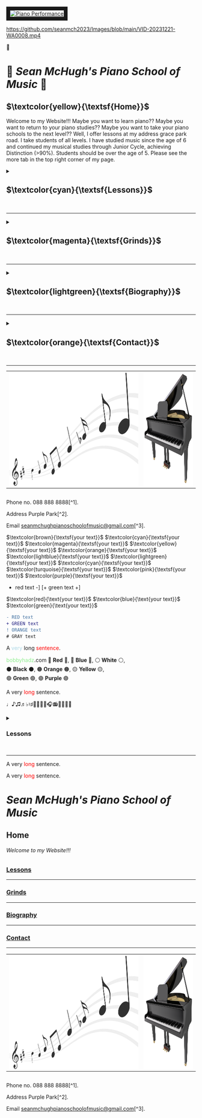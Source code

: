 <a href="https://github.com/seanmch2023/Images/blob/main/VID-20231221-WA0008.mp4
" target="_blank"><img src="http://img.youtube.com/vi/YOUTUBE_VIDEO_ID_HERE/0.jpg" 
alt="Piano Performance" width="240" height="180" border="10" /></a>

https://github.com/seanmch2023/Images/blob/main/VID-20231221-WA0008.mp4

🎹 <h1> 🎵 _Sean McHugh's Piano School of Music_ 🎵 </h1>
<h2> $\textcolor{yellow}{\textsf{Home}}$ </h2>

Welcome to my Website!!! Maybe you want to learn piano?? Maybe you want to return to your piano studies?? Maybe you want to take your piano schools to the next level?? Well, I offer lessons at my address grace park road. I take students of all levels. I have studied music since the age of 6 and continued my musical studies through Junior Cycle, achieving Distinction (>90%). Students should be over the age of 5. Please see the more tab in the top right corner of my page.

<details>
  <table>
   <tr>
    <th> <pre>Lessons are provided everyday of the week. Book 30 minute to 45 minute 
      sessions with me by sending me your preferred lesson times. Find my contact 
      details in the 'More' tab in the top right corner of my webpage.</pre>
</th>
    <th><img src="https://github.com/seanmch2023/Images/blob/main/pianopng" data-canonical-src="https://github.com/seanmch2023/Images/blob/main/pianopng" width="250" height="300"></th>
  </tr>
</table>
  <summary> <h2>$\textcolor{cyan}{\textsf{Lessons}}$ </h2>
    <br>
  </summary>
</details>
<hr>

<details>
   <table>
   <tr>
    <th> <pre>Book 30 minutes to 45 minutes sessions with me if you feel you need that 
      extra push to achieving that Distinction in the Junior Cycle Music Exam. Students 
      will cover every part of the JC Music course, including listenings, practicals, 
      and music theory. Find my contact details in the 'More' tab in the top right 
      corner of my webpage.
</pre>
</th>
    <th><img src="https://github.com/seanmch2023/Images/blob/main/pianopng" data-canonical-src="https://github.com/seanmch2023/Images/blob/main/pianopng" width="250" height="300"></th>
  </tr>
</table>
  <summary> <h2>$\textcolor{magenta}{\textsf{Grinds}}$ </h2>
    <br>
  </summary>
</details>
<hr>

<details> 
     <table>
   <tr>
    <th> <pre>My name is Seán McHugh and I am in fourth year. I started playing piano
      at the age of 6. Having completed my grades to grade 8, I am now working towards
      my senior certificate. It was my older siblings who inspired me to start playing
      piano, as I enjoyed listening to their pieces, and watching them play. I 
      accompany my school in their musical performances. I participated in my school's
      annual music competition, 'Cadenza', and achieved first place.  

</pre>
</th>
    <th><img src="https://github.com/seanmch2023/Images/blob/main/pianopng" data-canonical-src="https://github.com/seanmch2023/Images/blob/main/pianopng" width="250" height="300"></th>
  </tr>
</table>
  <summary> <h2>$\textcolor{lightgreen}{\textsf{Biography}}$ </h2>
    <br>
  </summary>
</details>
<hr>



<details> 
       <table>
   <tr>
    <th> <pre>My socials are linked below!
</pre>
</th>
    <th><img src="https://github.com/seanmch2023/Images/blob/main/pianopng" data-canonical-src="https://github.com/seanmch2023/Images/blob/main/pianopng" width="250" height="300"></th>
  </tr>
</table>

  <summary> <h2> $\textcolor{orange}{\textsf{Contact}}$ </h2>
    <br>
  </summary>
</details>
<hr>


<table>
  <tr>
    <th><img src="https://github.com/seanmch2023/Images/blob/main/pngimg.com%20-%20music_notes_PNG33.png" data-canonical-src="https://github.com/seanmch2023/Images/blob/main/pngimg.com%20-%20music_notes_PNG33.png" width="650" height="300"></th>
    <th><img src="https://github.com/seanmch2023/Images/blob/main/pianopng" data-canonical-src="https://github.com/seanmch2023/Images/blob/main/pianopng" width="250" height="300"></th>
  </tr>
</table>

<pre></pre>Phone no. 088 888 8888[^1].

Address Purple Park[^2].  

Email seanmchughpianoschoolofmusic@gmail.com[^3].</pre>



$`\textcolor{brown}{\textsf{your text}}`$ 
$`\textcolor{cyan}{\textsf{your text}}`$ 
$`\textcolor{magenta}{\textsf{your text}}`$ 
$`\textcolor{yellow}{\textsf{your text}}`$ 
$`\textcolor{orange}{\textsf{your text}}`$ 
$`\textcolor{lightblue}{\textsf{your text}}`$ 
$`\textcolor{lightgreen}{\textsf{your text}}`$ 
$`\textcolor{cyan}{\textsf{your text}}`$ 
$`\textcolor{turquoise}{\textsf{your text}}`$ 
$`\textcolor{pink}{\textsf{your text}}`$ 
$`\textcolor{purple}{\textsf{your text}}`$ 


- red text -]
[+ green text +]

$`\textcolor{red}{\text{your text}}`$ 
$`\textcolor{blue}{\text{your text}}`$ 
$`\textcolor{green}{\text{your text}}`$

```diff
- RED text
+ GREEN text
! ORANGE text
# GRAY text
```

<style>
blue {
  color: lightblue;
}

red {
  color: red;
}

green {
  color: lightgreen;
}
</style>

A <blue>very</blue> long <red>sentence</red>.

<green>bobbyhadz</green>.com
🔴 **Red** 🔴, 🔵 **Blue** 🔵, ⚪️ **White** ⚪️, <br>
⚫ **Black** ⚫, 🟠 **Orange** 🟠, 🟡 **Yellow** 🟡, <br>
🟢 **Green** 🟢, 🟣 **Purple** 🟣

A very <span style='color: red;'>long</span> sentence.

♩♪♫♬♭♮♯🎼🎵🎶🎤🎧📻🎷🎸🎹🎺


<details> Monday to Friyay.
  <summary> <h3>Lessons</h3>
    <br>
  </summary>
</details>
<hr>

A very <span style='color: red;'>long</span> sentence.

A very <span style='color: red;'>long</span> sentence.

# _Sean McHugh's Piano School of Music_
<h2> Home </h2>

<h6> Welcome to my Website!!! </h6>

### <a href="https://github.com/seanmch2023/Lessons" target="_blank">Lessons</a> <hr>
### <a href="https://github.com/seanmch2023/Grinds" target="_blank">Grinds</a> <hr>
### <a href="https://github.com/seanmch2023/Biography/tree/main" target="_blank">Biography</a> <hr>
### <a href="https://github.com/seanmch2023/Contact" target="_blank">Contact</a> <hr>

<table>
  <tr>
    <th><img src="https://github.com/seanmch2023/Images/blob/main/pngimg.com%20-%20music_notes_PNG33.png" data-canonical-src="https://github.com/seanmch2023/Images/blob/main/pngimg.com%20-%20music_notes_PNG33.png" width="650" height="300"></th>
    <th><img src="https://github.com/seanmch2023/Images/blob/main/pianopng" data-canonical-src="https://github.com/seanmch2023/Images/blob/main/pianopng" width="250" height="300"></th>
  </tr>
</table>

<pre></pre>Phone no. 088 888 8888[^1].

Address Purple Park[^2].  

Email seanmchughpianoschoolofmusic@gmail.com[^3].</pre>
